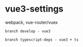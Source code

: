 # vue3-settings

webpack, vue-router/vuex

```
branch develop - vue3
```
```
branch typescript-deps - vue3 + ts
```
